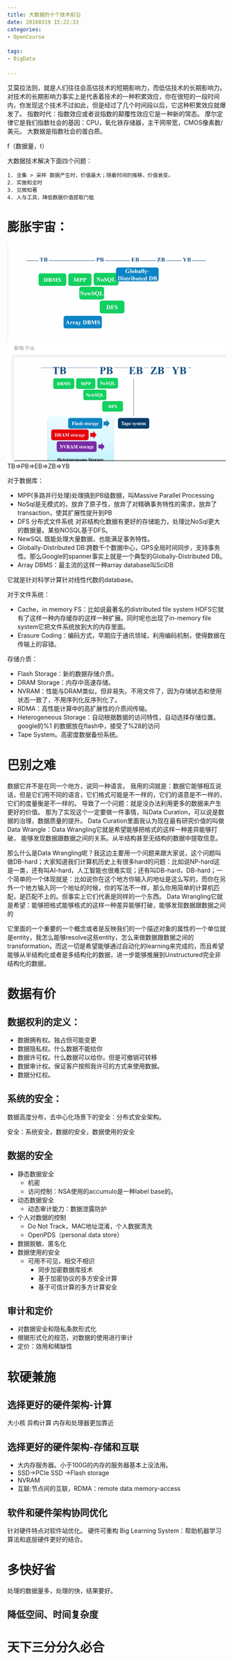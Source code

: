 ```yaml
---
title: 大数据的十个技术前沿
date: 20160319 15:22:33
categories:
- OpenCourse

tags:
- BigData

---
```


艾莫拉法则，就是人们往往会高估技术的短期影响力，而低估技术的长期影响力。对技术的长期影响力事实上是代表着技术的一种积累效应，你在很短的一段时间内，你发现这个技术不过如此，但是经过了几个时间段以后，它这种积累效应就爆发了。
指数时代：指数效应或者说指数的颠覆性效应它是一种新的常态。
摩尔定律它是我们指数社会的基因：CPU，氧化铁存储器，主干网带宽，CMOS像素数/美元。
大数据是指数社会的蛋白质。

f（数据量，t）  

大数据技术解决下面四个问题：

	1. 全集 > 采样 数据产生时，价值最大；随着时间的推移，价值衰变。
	2. 实施和全时
	3. 见微知著
	4. 人与工具，降低数据价值提取门槛


# 膨胀宇宙：

![](/img/1458384207977_2.png)
![](/img/1464364652552_3.png)
TB=>PB=>EB=>ZB=>YB

对于数据库：

- MPP(多路并行处理)处理搞到PB级数据，叫Massive Parallel Processing
- NoSql是无模式的，放弃了原子性，放弃了对精确事务特性的需求，放弃了transaction，使其扩展性提升到PB
- DFS 分布式文件系统 对非结构化数据有更好的存储能力，处理比NoSql更大的数据量。某些NOSQL基于DFS。
- NewSQL 既能处理大量数据，也能满足事务特性。
- Globally-Distributed DB:跨数千个数据中心，GPS全局时间同步，支持事务性。那么Google的spanner事实上就是一个典型的Globally-Distributed DB。
- Array DBMS：最主流的这样一种array database叫SciDB

它就是针对科学计算针对线性代数的database。

对于文件系统：

- Cache，in memory FS：比如说最著名的distributed file system HDFS它就有了这样一种内存缓存的这样一种扩展。同时呢也出现了in-memory file system它把文件系统放到大的内存里面。
- Erasure Coding：编码方式，早期应于通讯领域，利用编码机制，使得数据在传输上的容错。

存储介质：

- Flash Storage：新的数据存储介质。
- DRAM Storage：内存中高速存储。
- NVRAM：性能与DRAM类似，但非易失。不用文件了，因为存储状态和使用状态一致了，不用序列化反序列化了。
- RDMA：高性能计算中的高扩展性的介质间传输。
- Heterogeneous Storage：自动根据数据的访问特性，自动选择存储位置。google的%1 的数据放在flash中，接受了%28的访问
- Tape System。高密度数据备份系统。

# 巴别之难

数据它并不是在同一个地方，说同一种语言。
我用的词就是：数据它能够相互说话，但是它们用不同的语言，它们格式可能是不一样的，它们的语意是不一样的，它们的度量衡是不一样的。
导致了一个问题：就是没办法利用更多的数据来产生更好的价值。
那为了实现这个一定要做一件事情，叫Data Curation，可以说是数据的治理，数据质量的提升。
Data Curation里面我认为现在最有研究价值的叫做Data Wrangle：Data Wrangling它就是希望能够把格式的这样一种差异能够打破，
能够发现数据跟数据之间的关系。从半结构甚至无结构的数据中提取信息。

那么什么是Data Wrangling呢？我这边主要用一个问题来跟大家说，这个问题叫做DB-hard；大家知道我们计算机历史上有很多hard的问题：比如说NP-hard这是一类，还有叫AI-hard，人工智能也很难实现；还有叫DB-hard，DB-hard；一个简单的一个体现就是：比如说你在这个地方你输入的地址是这么写的，而你在另外一个地方输入同一个地址的时候，你的写法不一样，那么你用简单的计算机匹配，是匹配不上的。但事实上它们代表是同样的一个东西。
Data Wrangling它就是希望：能够把格式能够格式的这样一种差异能够打破，能够发现数据跟数据之间的

它里面的一个重要的一个概念或者是反映我们的一个描述对象的属性的一个单位就是entity，我怎么能够resolve这些entity，怎么来做数据跟数据之间的transformation，而这一切是希望能够通过自动化的learning来完成的，而且希望能够从半结构化或者是多结构化的数据，进一步能够推展到Unstructured完全非结构化的数据，

# 数据有价

## 数据权利的定义：

 - 数据拥有权。独占但可能变更
 - 数据隐私权。什么数据不能给你
 - 数据许可权。什么数据可以给你，但是可撤销可转移
 - 数据审计权。保证客户按照我许可的方式来使用数据。
 - 数据分红权。

## 系统的安全：

数据高度分布，去中心化场景下的安全：分布式安全架构。

安全：系统安全，数据的安全，数据使用的安全

## 数据的安全

* 静态数据安全
	* 机密
	* 访问控制：NSA使用的accumulo是一种label base的。
* 动态数据安全
	* 动态审计能力：数据泄露防护
* 个人对数据的控制
	* Do Not Track，MAC地址混淆，个人数据清洗
	* OpenPDS（personal data store）
* 数据脱敏、匿名化
* 数据使用的安全
	* 可用不可见，相交不相识
		* 同步加密数据库技术
		* 基于加密协议的多方安全计算
		* 基于可信计算的多方计算安全

## 审计和定价
* 对数据安全和隐私条款形式化
* 根据形式化的规范，对数据的使用进行审计
* 定价：效用和稀缺性

# 软硬兼施

## 选择更好的硬件架构-计算
大小核
异构计算
内存和处理器更加靠近
## 选择更好的硬件架构-存储和互联
* 大内存服务器。小于100G的内存的服务器基本上没法用。
* SSD->PCIe SSD ->Flash storage
* NVRAM
* 互联:节点间的互联，RDMA：remote data memory-access

## 软件和硬件架构协同优化
针对硬件特点对软件站优化。
硬件可重构
Big Learning System：帮助机器学习算法和底层硬件更好的结合。


# 多快好省
处理的数据量多，处理的快，结果要好。

## 降低空间、时间复杂度

# 天下三分分久必合
